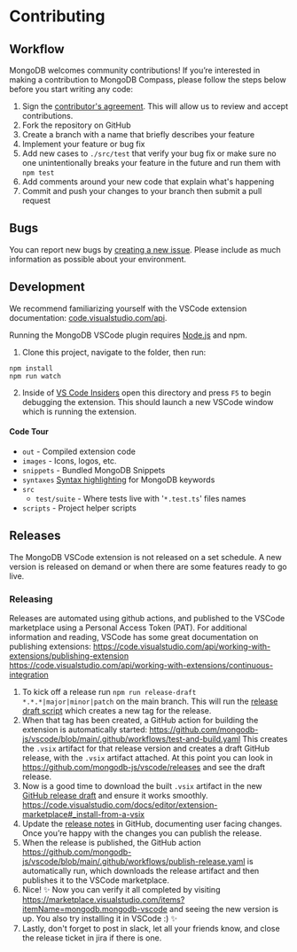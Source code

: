 # Contributing

## Workflow

MongoDB welcomes community contributions! If you’re interested in making a contribution to MongoDB Compass, please follow the steps below before you start writing any code:

1. Sign the [contributor's agreement](http://www.mongodb.com/contributor). This will allow us to review and accept contributions.
1. Fork the repository on GitHub
1. Create a branch with a name that briefly describes your feature
1. Implement your feature or bug fix
1. Add new cases to `./src/test` that verify your bug fix or make sure no one
   unintentionally breaks your feature in the future and run them with `npm test`
1. Add comments around your new code that explain what's happening
1. Commit and push your changes to your branch then submit a pull request

## Bugs

You can report new bugs by
[creating a new issue](https://jira.mongodb.org/browse/VSCODE/).
Please include as much information as possible about your environment.

## Development

We recommend familiarizing yourself with the VSCode extension documentation:
[code.visualstudio.com/api](https://code.visualstudio.com/api).

Running the MongoDB VSCode plugin requires [Node.js](https://nodejs.org) and npm.

1. Clone this project, navigate to the folder, then run:

```shell
npm install
npm run watch
```

2. Inside of [VS Code Insiders](https://code.visualstudio.com/insiders/) open this directory and press `F5` to begin debugging the extension. This should launch a new VSCode window which is running the extension.

#### Code Tour

- `out` - Compiled extension code
- `images` - Icons, logos, etc.
- `snippets` - Bundled MongoDB Snippets
- `syntaxes` [Syntax highlighting](https://code.visualstudio.com/api/language-extensions/syntax-highlight-guide#injection-grammars) for MongoDB keywords
- `src`
  - `test/suite` - Where tests live with '`*.test.ts`' files names
- `scripts` - Project helper scripts

## Releases

The MongoDB VSCode extension is not released on a set schedule. A new version is released on demand or when there are some features ready to go live.

### Releasing

Releases are automated using github actions, and published to the VSCode marketplace using a Personal Access Token (PAT). For additional information and reading, VSCode has some great documentation on publishing extensions:
https://code.visualstudio.com/api/working-with-extensions/publishing-extension
https://code.visualstudio.com/api/working-with-extensions/continuous-integration

1. To kick off a release run `npm run release-draft *.*.*|major|minor|patch` on the main branch. This will run the [release draft script](https://github.com/mongodb-js/vscode/blob/main/scripts/release-draft.js) which creates a new tag for the release.
1. When that tag has been created, a GitHub action for building the extension is automatically started: https://github.com/mongodb-js/vscode/blob/main/.github/workflows/test-and-build.yaml This creates the `.vsix` artifact for that release version and creates a draft GitHub release, with the `.vsix` artifact attached. At this point you can look in https://github.com/mongodb-js/vscode/releases and see the draft release.
1. Now is a good time to download the built `.vsix` artifact in the new [GitHub release draft](https://github.com/mongodb-js/vscode/releases) and ensure it works smoothly. https://code.visualstudio.com/docs/editor/extension-marketplace#_install-from-a-vsix
1. Update the [release notes](https://github.com/mongodb-js/vscode/releases) in GitHub, documenting user facing changes. Once you’re happy with the changes you can publish the release.
1. When the release is published, the GitHub action https://github.com/mongodb-js/vscode/blob/main/.github/workflows/publish-release.yaml is automatically run, which downloads the release artifact and then publishes it to the VSCode marketplace.
1. Nice! ✨ Now you can verify it all completed by visiting https://marketplace.visualstudio.com/items?itemName=mongodb.mongodb-vscode and seeing the new version is up. You also try installing it in VSCode :) ✨
1. Lastly, don't forget to post in slack, let all your friends know, and close the release ticket in jira if there is one.
